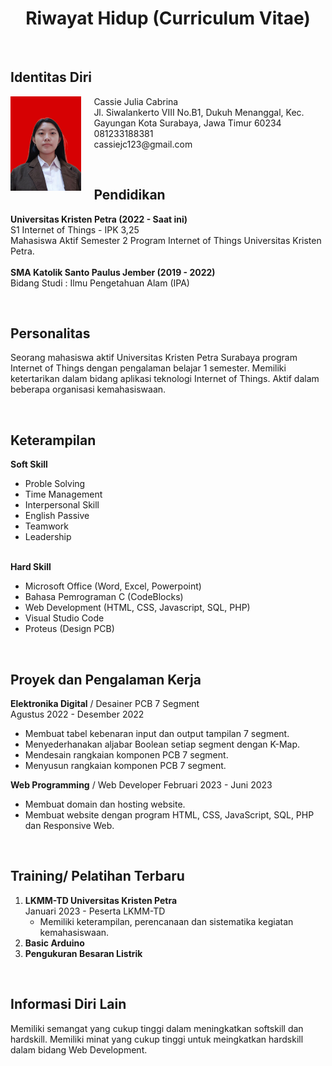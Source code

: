 <!DOCTYPE html>
<html lang="en">
<head>
    <meta charset="UTF-8">
    <meta http-equiv="X-UA-Compatible" content="IE=edge">
    <meta name="viewport" content="width=device-width, initial-scale=1.0">
</head>
<body>
    <h1 style="text-align: center;">Riwayat Hidup (Curriculum Vitae)</h1>
  <br>
    <h2><b>Identitas Diri</b></h2>
  <img src="fotodiri.jpg" style="width: 3cm; height: 4cm; float: left; margin: 0 20px 4px 0;">
    <p>
        Cassie Julia Cabrina
      <br>
        Jl. Siwalankerto VIII No.B1, Dukuh Menanggal, Kec. Gayungan Kota Surabaya, Jawa Timur 60234
        <br>
        081233188381
        <br>
        cassiejc123@gmail.com
    </p>
    <br>
    <h2><b>Pendidikan</b></h2>
    <p>
        <b>Universitas Kristen Petra (2022 - Saat ini)</b>
        <br>
        S1 Internet of Things - IPK 3,25
        <br>
        Mahasiswa Aktif Semester 2 Program Internet of Things Universitas Kristen Petra.
        <br><br>
        <b>SMA Katolik Santo Paulus Jember (2019 - 2022)</b>
        <br>
        Bidang Studi : Ilmu Pengetahuan Alam (IPA)
    </p>
    <br>
    <h2><b>Personalitas</b></h2>
    <p>
        Seorang mahasiswa aktif Universitas Kristen Petra Surabaya program Internet of Things dengan pengalaman belajar 1 semester.
        Memiliki ketertarikan dalam bidang aplikasi teknologi Internet of Things. 
        Aktif dalam beberapa organisasi kemahasiswaan.
    </p>
    <br>
    <h2><b>Keterampilan</b></h2>
    <p>
        <b>Soft Skill</b>
        <ul>
            <li>Proble Solving</li>
            <li>Time Management</li>
            <li>Interpersonal Skill</li>
            <li>English Passive</li>
            <li>Teamwork</li>
            <li>Leadership</li>
        </ul>
        <br>
        <b>Hard Skill</b>
        <ul>
            <li>Microsoft Office (Word, Excel, Powerpoint)</li>
            <li>Bahasa Pemrograman C (CodeBlocks)</li>
            <li>Web Development (HTML, CSS, Javascript, SQL, PHP)</li>
            <li>Visual Studio Code</li>
            <li>Proteus (Design PCB)</li>
        </ul>
    </p>
    <br>
    <h2><b>Proyek dan Pengalaman Kerja</b></h2>
    <p>
        <b>Elektronika Digital</b> / Desainer PCB 7 Segment
        <br>
        Agustus 2022 - Desember 2022
        <ul>
            <li>Membuat tabel kebenaran input dan output tampilan 7 segment.</li>
            <li>Menyederhanakan aljabar Boolean setiap segment dengan K-Map.</li>
            <li>Mendesain rangkaian komponen PCB 7 segment.</li>
            <li>Menyusun rangkaian komponen PCB 7 segment.</li>
        </ul>
        <b>Web Programming</b> / Web Developer
        Februari 2023 - Juni 2023
        <ul>
            <li>Membuat domain dan hosting website.</li>
            <li>Membuat website dengan program HTML, CSS, JavaScript, SQL, PHP dan Responsive Web.</li>
        </ul>
    </p>
    <br>
    <h2><b>Training/ Pelatihan Terbaru</b></h2>
    <p>
        <ol>
            <li><b>LKMM-TD Universitas Kristen Petra</b>
                <br>
                Januari 2023 - Peserta LKMM-TD
                <ul><li>Memiliki keterampilan, perencanaan dan sistematika kegiatan kemahasiswaan.</li></ul></li>
            <li><b>Basic Arduino</b></li>
            <li><b>Pengukuran Besaran Listrik</b></li>
        </ol>
    </p>
    <br>
    <h2><b>Informasi Diri Lain</b></h2>
    <p>
        Memiliki semangat yang cukup tinggi dalam meningkatkan softskill dan hardskill. 
        Memiliki minat yang cukup tinggi untuk meingkatkan hardskill dalam bidang Web Development. 
    </p>
</body>
</html>
